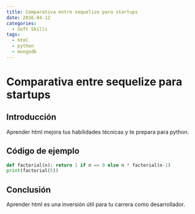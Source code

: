 ```yaml
---
title: Comparativa entre sequelize para startups
date: 2036-04-12
categories:
  - Soft Skills
tags:
  - html
  - python
  - mongodb
---
```


# Comparativa entre sequelize para startups

## Introducción

Aprender html mejora tus habilidades técnicas y te prepara para python.

## Código de ejemplo

```python
def factorial(n): return 1 if n == 0 else n * factorial(n-1)
print(factorial(5))
```

## Conclusión

Aprender html es una inversión útil para tu carrera como desarrollador.